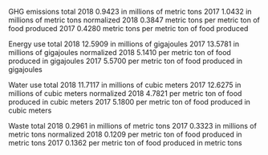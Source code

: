 GHG emissions
    total
        2018
            0.9423 in millions of metric tons
        2017
            1.0432 in millions of metric tons
    normalized
        2018
            0.3847 metric tons per metric ton of food produced
        2017
            0.4280 metric tons per metric ton of food produced

Energy use
    total
        2018
            12.5909 in millions of gigajoules
        2017
            13.5781 in millions of gigajoules
    normalized
        2018
            5.1410 per metric ton of food produced in gigajoules
        2017
            5.5700 per metric ton of food produced in gigajoules

Water use
    total
        2018
            11.7117 in millions of cubic meters
        2017
            12.6275 in millions of cubic meters
    normalized
        2018
            4.7821 per metric ton of food produced in cubic meters
        2017
            5.1800 per metric ton of food produced in cubic meters

Waste
    total
        2018
            0.2961 in millions of metric tons
        2017
            0.3323 in millions of metric tons
    normalized
        2018
            0.1209 per metric ton of food produced in metric tons
        2017
            0.1362 per metric ton of food produced in metric tons
